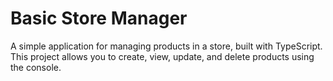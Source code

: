 # Basic Store Manager

A simple application for managing products in a store, built with TypeScript. This project allows you to create, view, update, and delete products using the console.
